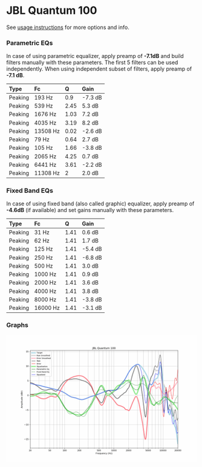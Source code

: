 # JBL Quantum 100
See [usage instructions](https://github.com/jaakkopasanen/AutoEq#usage) for more options and info.

### Parametric EQs
In case of using parametric equalizer, apply preamp of **-7.1dB** and build filters manually
with these parameters. The first 5 filters can be used independently.
When using independent subset of filters, apply preamp of **-7.1 dB**.

| Type    | Fc       |    Q | Gain    |
|:--------|:---------|:-----|:--------|
| Peaking | 193 Hz   | 0.9  | -7.3 dB |
| Peaking | 539 Hz   | 2.45 | 5.3 dB  |
| Peaking | 1676 Hz  | 1.03 | 7.2 dB  |
| Peaking | 4035 Hz  | 3.19 | 8.2 dB  |
| Peaking | 13508 Hz | 0.02 | -2.6 dB |
| Peaking | 79 Hz    | 0.64 | 2.7 dB  |
| Peaking | 105 Hz   | 1.66 | -3.8 dB |
| Peaking | 2065 Hz  | 4.25 | 0.7 dB  |
| Peaking | 6441 Hz  | 3.61 | -2.2 dB |
| Peaking | 11308 Hz | 2    | 2.0 dB  |

### Fixed Band EQs
In case of using fixed band (also called graphic) equalizer, apply preamp of **-4.6dB**
(if available) and set gains manually with these parameters.

| Type    | Fc       |    Q | Gain    |
|:--------|:---------|:-----|:--------|
| Peaking | 31 Hz    | 1.41 | 0.6 dB  |
| Peaking | 62 Hz    | 1.41 | 1.7 dB  |
| Peaking | 125 Hz   | 1.41 | -5.4 dB |
| Peaking | 250 Hz   | 1.41 | -6.8 dB |
| Peaking | 500 Hz   | 1.41 | 3.0 dB  |
| Peaking | 1000 Hz  | 1.41 | 0.9 dB  |
| Peaking | 2000 Hz  | 1.41 | 3.6 dB  |
| Peaking | 4000 Hz  | 1.41 | 3.8 dB  |
| Peaking | 8000 Hz  | 1.41 | -3.8 dB |
| Peaking | 16000 Hz | 1.41 | -3.1 dB |

### Graphs
![](./JBL%20Quantum%20100.png)